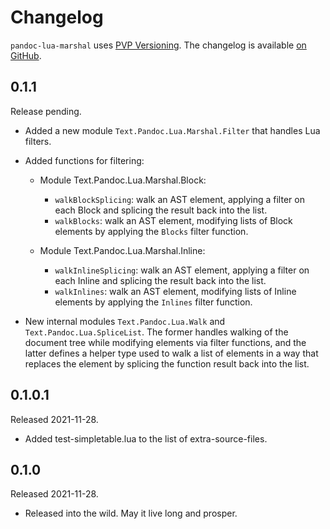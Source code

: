 # Changelog

`pandoc-lua-marshal` uses [PVP Versioning][1].
The changelog is available [on GitHub][2].

## 0.1.1

Release pending.

* Added a new module `Text.Pandoc.Lua.Marshal.Filter` that handles
  Lua filters.

* Added functions for filtering:

    - Module Text.Pandoc.Lua.Marshal.Block:
        - `walkBlockSplicing`: walk an AST element, applying a
          filter on each Block and splicing the result back into
          the list.
        - `walkBlocks`: walk an AST element, modifying lists of
          Block elements by applying the `Blocks` filter
          function.

    - Module Text.Pandoc.Lua.Marshal.Inline:
        - `walkInlineSplicing`: walk an AST element, applying a
          filter on each Inline and splicing the result back into
          the list.
        - `walkInlines`: walk an AST element, modifying lists of
          Inline elements by applying the `Inlines` filter
          function.

* New internal modules `Text.Pandoc.Lua.Walk` and
  `Text.Pandoc.Lua.SpliceList`. The former handles walking of the
  document tree while modifying elements via filter functions, and
  the latter defines a helper type used to walk a list of elements
  in a way that replaces the element by splicing the function
  result back into the list.

## 0.1.0.1

Released 2021-11-28.

* Added test-simpletable.lua to the list of extra-source-files.

## 0.1.0

Released 2021-11-28.

* Released into the wild. May it live long and prosper.

[1]: https://pvp.haskell.org
[2]: https://github.com/pandoc/pandoc-lua-marshal/releases
